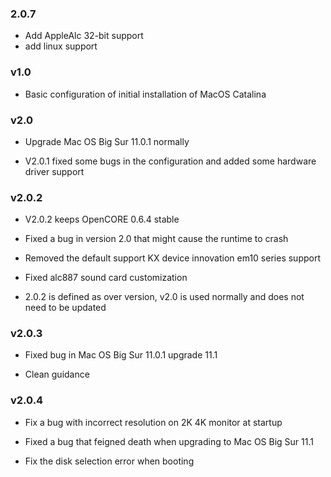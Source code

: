 ### 2.0.7 ###
- Add AppleAlc 32-bit support
- add linux support

### v1.0 ###

- Basic configuration of initial installation of MacOS Catalina



### v2.0 ###

- Upgrade Mac OS Big Sur 11.0.1 normally

- V2.0.1 fixed some bugs in the configuration and added some hardware driver support

### v2.0.2 ###

- V2.0.2 keeps OpenCORE 0.6.4 stable

- Fixed a bug in version 2.0 that might cause the runtime to crash

- Removed the default support KX device innovation em10 series support

- Fixed alc887 sound card customization

- 2.0.2 is defined as over version, v2.0 is used normally and does not need to be updated

### v2.0.3 ###

- Fixed bug in Mac OS Big Sur 11.0.1 upgrade 11.1

- Clean guidance
### v2.0.4 ###
- Fix a bug with incorrect resolution on 2K 4K monitor at startup

- Fixed a bug that feigned death when upgrading to Mac OS Big Sur 11.1

- Fix the disk selection error when booting
